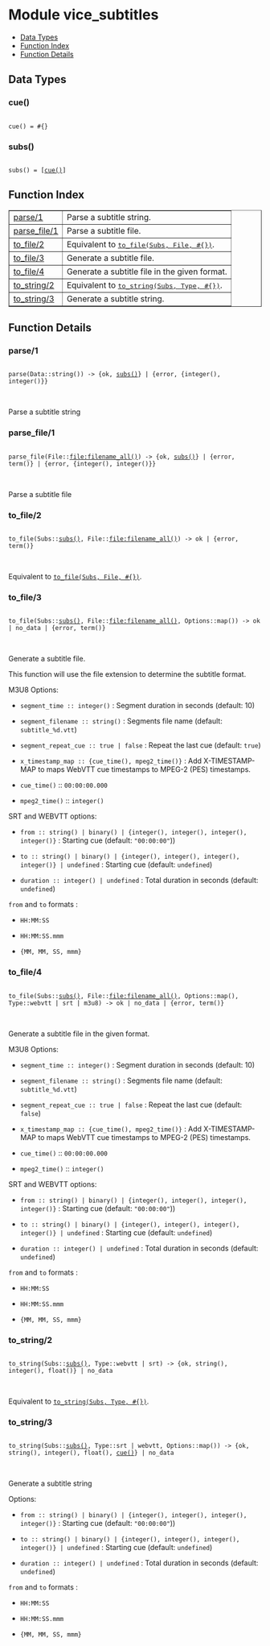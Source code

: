 

# Module vice_subtitles #
* [Data Types](#types)
* [Function Index](#index)
* [Function Details](#functions)

<a name="types"></a>

## Data Types ##




### <a name="type-cue">cue()</a> ###


<pre><code>
cue() = #{}
</code></pre>




### <a name="type-subs">subs()</a> ###


<pre><code>
subs() = [<a href="#type-cue">cue()</a>]
</code></pre>

<a name="index"></a>

## Function Index ##


<table width="100%" border="1" cellspacing="0" cellpadding="2" summary="function index"><tr><td valign="top"><a href="#parse-1">parse/1</a></td><td>
Parse a subtitle string.</td></tr><tr><td valign="top"><a href="#parse_file-1">parse_file/1</a></td><td>
Parse a subtitle file.</td></tr><tr><td valign="top"><a href="#to_file-2">to_file/2</a></td><td>Equivalent to <a href="#to_file-3"><tt>to_file(Subs, File, #{})</tt></a>.</td></tr><tr><td valign="top"><a href="#to_file-3">to_file/3</a></td><td> 
Generate a subtitle file.</td></tr><tr><td valign="top"><a href="#to_file-4">to_file/4</a></td><td> 
Generate a subtitle file in the given format.</td></tr><tr><td valign="top"><a href="#to_string-2">to_string/2</a></td><td>Equivalent to <a href="#to_string-3"><tt>to_string(Subs, Type, #{})</tt></a>.</td></tr><tr><td valign="top"><a href="#to_string-3">to_string/3</a></td><td> 
Generate a subtitle string.</td></tr></table>


<a name="functions"></a>

## Function Details ##

<a name="parse-1"></a>

### parse/1 ###

<pre><code>
parse(Data::string()) -&gt; {ok, <a href="#type-subs">subs()</a>} | {error, {integer(), integer()}}
</code></pre>
<br />

Parse a subtitle string

<a name="parse_file-1"></a>

### parse_file/1 ###

<pre><code>
parse_file(File::<a href="file.md#type-filename_all">file:filename_all()</a>) -&gt; {ok, <a href="#type-subs">subs()</a>} | {error, term()} | {error, {integer(), integer()}}
</code></pre>
<br />

Parse a subtitle file

<a name="to_file-2"></a>

### to_file/2 ###

<pre><code>
to_file(Subs::<a href="#type-subs">subs()</a>, File::<a href="file.md#type-filename_all">file:filename_all()</a>) -&gt; ok | {error, term()}
</code></pre>
<br />

Equivalent to [`to_file(Subs, File, #{})`](#to_file-3).

<a name="to_file-3"></a>

### to_file/3 ###

<pre><code>
to_file(Subs::<a href="#type-subs">subs()</a>, File::<a href="file.md#type-filename_all">file:filename_all()</a>, Options::map()) -&gt; ok | no_data | {error, term()}
</code></pre>
<br />


Generate a subtitle file.

This function will use the file extension to determine the subtitle format.

M3U8 Options:

* `segment_time :: integer()` : Segment duration in seconds (default: 10)

* `segment_filename :: string()` : Segments file name (default: `subtitle_%d.vtt`)

* `segment_repeat_cue :: true | false` : Repeat the last cue (default: `true`)

* `x_timestamp_map :: {cue_time(), mpeg2_time()}` : Add X-TIMESTAMP-MAP to  maps WebVTT cue timestamps to MPEG-2 (PES) timestamps.

* `cue_time()` :: `00:00:00.000`

* `mpeg2_time()` :: `integer()`



SRT and WEBVTT options:

* `from :: string() | binary() | {integer(), integer(), integer(), integer()}` : Starting cue (default: `"00:00:00"`))

* `to :: string() | binary() | {integer(), integer(), integer(), integer()} | undefined` : Starting cue (default: `undefined`)

* `duration :: integer() | undefined` : Total duration in seconds (default: `undefined`)


`from` and `to` formats :

* `HH:MM:SS`

* `HH:MM:SS.mmm`

* `{MM, MM, SS, mmm}`


<a name="to_file-4"></a>

### to_file/4 ###

<pre><code>
to_file(Subs::<a href="#type-subs">subs()</a>, File::<a href="file.md#type-filename_all">file:filename_all()</a>, Options::map(), Type::webvtt | srt | m3u8) -&gt; ok | no_data | {error, term()}
</code></pre>
<br />


Generate a subtitle file in the given format.

M3U8 Options:

* `segment_time :: integer()` : Segment duration in seconds (default: 10)

* `segment_filename :: string()` : Segments file name (default: `subtitle_%d.vtt`)

* `segment_repeat_cue :: true | false` : Repeat the last cue (default: `false`)

* `x_timestamp_map :: {cue_time(), mpeg2_time()}` : Add X-TIMESTAMP-MAP to  maps WebVTT cue timestamps to MPEG-2 (PES) timestamps.

* `cue_time()` :: `00:00:00.000`

* `mpeg2_time()` :: `integer()`




SRT and WEBVTT options:

* `from :: string() | binary() | {integer(), integer(), integer(), integer()}` : Starting cue (default: `"00:00:00"`))

* `to :: string() | binary() | {integer(), integer(), integer(), integer()} | undefined` : Starting cue (default: `undefined`)

* `duration :: integer() | undefined` : Total duration in seconds (default: `undefined`)


`from` and `to` formats :

* `HH:MM:SS`

* `HH:MM:SS.mmm`

* `{MM, MM, SS, mmm}`


<a name="to_string-2"></a>

### to_string/2 ###

<pre><code>
to_string(Subs::<a href="#type-subs">subs()</a>, Type::webvtt | srt) -&gt; {ok, string(), integer(), float()} | no_data
</code></pre>
<br />

Equivalent to [`to_string(Subs, Type, #{})`](#to_string-3).

<a name="to_string-3"></a>

### to_string/3 ###

<pre><code>
to_string(Subs::<a href="#type-subs">subs()</a>, Type::srt | webvtt, Options::map()) -&gt; {ok, string(), integer(), float(), <a href="#type-cue">cue()</a>} | no_data
</code></pre>
<br />


Generate a subtitle string

Options:

* `from :: string() | binary() | {integer(), integer(), integer(), integer()}` : Starting cue (default: `"00:00:00"`))

* `to :: string() | binary() | {integer(), integer(), integer(), integer()} | undefined` : Starting cue (default: `undefined`)

* `duration :: integer() | undefined` : Total duration in seconds (default: `undefined`)


`from` and `to` formats :

* `HH:MM:SS`

* `HH:MM:SS.mmm`

* `{MM, MM, SS, mmm}`


